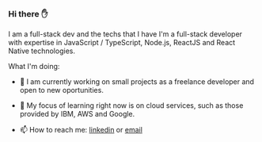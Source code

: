 ### Hi there :raised_hand:

I am a full-stack dev and the techs that I have I'm a full-stack developer with expertise in JavaScript / TypeScript, Node.js, ReactJS and React Native technologies.

What I'm doing:

- 🔭 I am currently working on small projects as a freelance developer and open to new oportunities.
- 🌱 My focus of learning right now is on cloud services, such as those provided by IBM, AWS and Google.

- 📫 How to reach me: [linkedin](https://www.linkedin.com/in/ivanseibel/) or [email](mailto:me@ivanseibel.dev)
